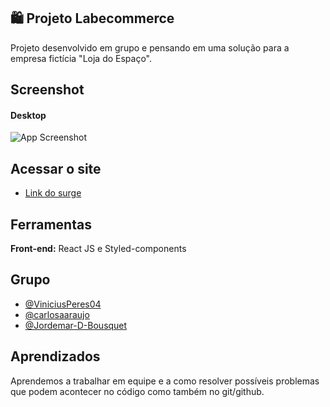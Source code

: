 ## 🛍️ Projeto Labecommerce

Projeto desenvolvido em grupo e pensando em uma solução para a empresa fictícia "Loja do Espaço".

## Screenshot

#### Desktop

![App Screenshot](https://i.imgur.com/sKcwLEB.png)

## Acessar o site

- [Link do surge](https://near-grape.surge.sh/)

## Ferramentas

**Front-end:** React JS e Styled-components

## Grupo

- [@ViniciusPeres04](https://github.com/ViniciusPeres04)
- [@carlosaaraujo](https://github.com/carlosaaraujo)
- [@Jordemar-D-Bousquet](https://github.com/Jordemar-D-Bousquet)

## Aprendizados

Aprendemos a trabalhar em equipe e a como resolver possíveis problemas que podem acontecer no código como também no git/github.
